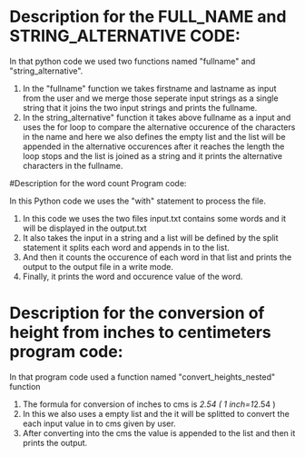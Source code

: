# Description for the FULL_NAME and STRING_ALTERNATIVE CODE:


In that python code we used two functions named "fullname" and "string_alternative".
1)  In the "fullname" function we takes firstname and lastname as input from the user and we merge those seperate input strings as a single string that it joins the two input strings and
   prints the fullname.
2) In the string_alternative" function it takes above fullname as a input and uses the for loop to compare the alternative occurence of the characters in the name and here we also defines
   the empty list and the list will be appended in the alternative occurences after it reaches the length the loop stops and the list is joined as a string and it prints the alternative
   characters in the fullname.





#Description for the word count Program code:

In this Python code we uses the "with" statement to process the file.

1) In this code we uses the two files input.txt contains some words and it will be displayed in the output.txt
2) It also takes the input in a string and a list will be defined by the split statement it splits each word and appends in to the list.
3) And then it counts the occurence of each word in that list and prints the output to the output file in a write mode.
4) Finally, it prints the word and occurence value of the word.


# Description for the conversion of height from inches to centimeters program code:



In that program code used a function named "convert_heights_nested" function
1.  The formula for conversion of inches to cms is *2.54 ( 1 inch=1*2.54 )
2.  In this we also uses a empty list and the it will  be splitted to convert the each input value in to cms given by user.
3.  After converting into the cms the value is appended to the list and then it prints the output.

